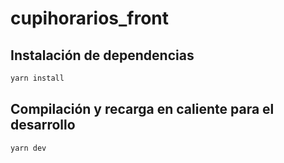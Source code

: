 # cupihorarios_front

## Instalación de dependencias

```bash
yarn install
```

## Compilación y recarga en caliente para el desarrollo

```bash
yarn dev
```
